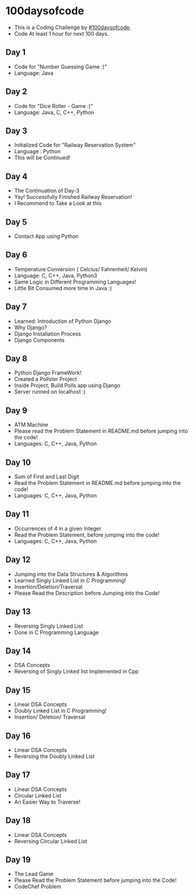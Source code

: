 # 100daysofcode
- This is a Coding Challenge by [#100daysofcode](https://www.100daysofcode.com/).
- Code At least 1 hour for next 100 days.

## Day 1
- Code for "Number Guessing Game :)"
- Language: Java

## Day 2
- Code for "Dice Roller - Game :)" 
- Language: Java, C, C++, Python

## Day 3
- Initialized Code for "Railway Reservation System"
- Language : Python
- This will be Continued!

## Day 4
- The Continuation of Day-3
- Yay! Successfully Finished Railway Reservation!
- I Recommend to Take a Look at this

## Day 5
- Contact App using Python

## Day 6
- Temperature Conversion ( Celcius/ Fahrenheit/ Kelvin)
- Language: C, C++, Java, Python3
- Same Logic in Different Programming Languages!
- Little Bit Consumed more time in Java :)

## Day 7
- Learned: Introduction of Python Django
- Why Django?
- Django Installation Process
- Django Components

## Day 8
- Python Django FrameWork!
- Created a Pollster Project
- Inside Project, Build Polls app using Django
- Server runned on localhost :)

## Day 9
- ATM Machine
- Please read the Problem Statement in README.md before jumping into the code!
- Languages: C, C++, Java, Python

## Day 10
- Sum of First and Last Digit
- Read the Problem Statement in README.md before jumping into the code!
- Languages: C, C++, Java, Python

## Day 11
- Occurrences of 4 in a given Integer
- Read the Problem Statement, before jumping into the code!
- Languages: C, C++, Java, Python

## Day 12
- Jumping into the Data Structures & Algorithms
- Learned Singly Linked List in C Programming!
- Insertion/Deletion/Traversal
- Please Read the Description before Jumping into the Code!

## Day 13
- Reversing Singly Linked List
- Done in C Programming Language

## Day 14
- DSA Concepts
- Reversing of Singly Linked list Implemented in Cpp

## Day 15
- Linear DSA Concepts
- Doubly Linked List in C Programming!
- Insertion/ Deletion/ Traversal

## Day 16
- Linear DSA Concepts
- Reversing the Doubly Linked List

## Day 17
- Linear DSA Concepts
- Circular Linked List
- An Easier Way to Traverse!

## Day 18
- Linear DSA Concepts
- Reversing Circular Linked List

## Day 19
- The Lead Game
- Please Read the Problem Statement before jumping into the Code!
- CodeChef Problem